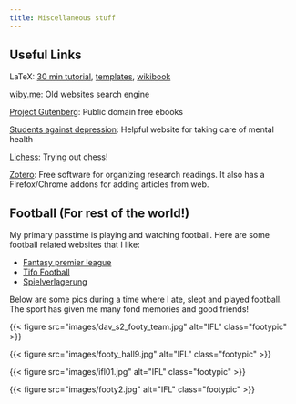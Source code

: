 ```yaml
---
title: Miscellaneous stuff
---
```



## Useful Links

LaTeX: 
[30 min tutorial](https://www.overleaf.com/learn/latex/Learn_LaTeX_in_30_minutes), 
[templates](http://www.latextemplates.com/),
[wikibook](https://en.wikibooks.org/wiki/LaTeX/)

[wiby.me](https://wiby.me/): Old websites search engine

[Project Gutenberg](https://www.gutenberg.org/): Public domain free ebooks

[Students against depression](https://www.studentsagainstdepression.org/): Helpful website
for taking care of mental health

[Lichess](https://lichess.org/): Trying out chess!

[Zotero](https://www.zotero.org/): Free software for organizing research readings. It 
also has a Firefox/Chrome addons for adding articles from web.



## Football (For rest of the world!)

My primary passtime is playing and watching football. Here are some football related 
websites that I like:

- [Fantasy premier league](http://fantasy.premierleague.com/)
- [Tifo Football](https://www.tifofootball.com/)
- [Spielverlagerung](http://spielverlagerung.com/)


Below are some pics during a time where I ate, slept and played football. The sport has
given me many fond memories and good friends!

{{< figure src="images/dav_s2_footy_team.jpg" alt="IFL" class="footypic" >}}

{{< figure src="images/footy_hall9.jpg" alt="IFL" class="footypic" >}}

{{< figure src="images/ifl01.jpg" alt="IFL" class="footypic" >}}

{{< figure src="images/footy2.jpg" alt="IFL" class="footypic" >}}

